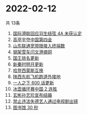 # 2022-02-12
  共 13条

  <!-- BEGIN -->
  <!-- 最后更新时间:Sat Feb 12 2022 13:11:31 GMT+0000 (Coordinated Universal Time) -->
  1. [国际滑联回应羽生结弦 4A 未获认定](https://www.zhihu.com/search?q=羽生结弦)
1. [高亭宇夺中国第四金](https://www.zhihu.com/search?q=高亭宇)
1. [山东联通宽带限接入终端数](https://www.zhihu.com/search?q=山东联通宽带)
1. [钢架雪车闫文港摘铜](https://www.zhihu.com/search?q=钢架雪车)
1. [国王排名更新](https://www.zhihu.com/search?q=国王排名)
1. [新秦时明月更新](https://www.zhihu.com/search?q=新秦时明月)
1. [哈登西蒙斯互换](https://www.zhihu.com/search?q=哈登西蒙斯)
1. [陕西东航飞机跑道外接地](https://www.zhihu.com/search?q=陕西东航飞机)
1. [一人之下 600 话更新](https://www.zhihu.com/search?q=一人之下)
1. [冰壶循环赛中国 2 连胜](https://www.zhihu.com/search?q=冰壶)
1. [玄彬孙艺珍宣布结婚](https://www.zhihu.com/search?q=玄彬孙艺珍)
1. [禁止违法失德艺人通过电视剧出镜](https://www.zhihu.com/search?q=失德艺人)
1. [图书馆 30 秒](https://www.zhihu.com/search?q=图书馆30秒)
  <!-- END -->
  